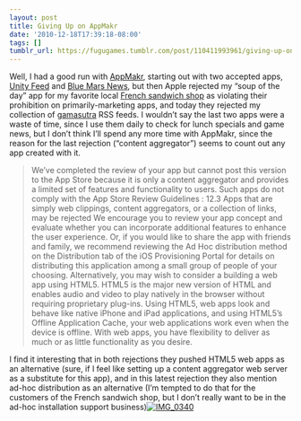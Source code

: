 ```yaml
---
layout: post
title: Giving Up on AppMakr
date: '2010-12-18T17:39:18-08:00'
tags: []
tumblr_url: https://fugugames.tumblr.com/post/110411993961/giving-up-on-appmakr
---
```

Well, I had a good run with [AppMakr](http://appmakr.com/), starting out with two accepted apps, [Unity Feed](http://itunes.apple.com/app/unity-feed/id400855804?mt=8) and [Blue Mars News](http://itunes.apple.com/app/blue-mars-news/id403084728?mt=8), but then Apple rejected my “soup of the day” app for my favorite local [French sandwich shop](http://lapetitebaguette.com/) as violating their prohibition on primarily-marketing apps, and today they rejected my collection of [gamasutra](http://gamasutra.com/) RSS feeds. I wouldn’t say the last two apps were a waste of time, since I use them daily to check for lunch specials and game news, but I don’t think I’ll spend any more time with AppMakr, since the reason for the last rejection (“content aggregator”) seems to count out any app created with it.

> We’ve completed the review of your app but cannot post this version to the App Store because it is only a content aggregator and provides a limited set of features and functionality to users. Such apps do not comply with the App Store Review Guidelines : 12.3 Apps that are simply web clippings, content aggregators, or a collection of links, may be rejected We encourage you to review your app concept and evaluate whether you can incorporate additional features to enhance the user experience. Or, if you would like to share the app with friends and family, we recommend reviewing the Ad Hoc distribution method on the Distribution tab of the iOS Provisioning Portal for details on distributing this application among a small group of people of your choosing. Alternatively, you may wish to consider a building a web app using HTML5. HTML5 is the major new version of HTML and enables audio and video to play natively in the browser without requiring proprietary plug-ins. Using HTML5, web apps look and behave like native iPhone and iPad applications, and using HTML5’s Offline Application Cache, your web applications work even when the device is offline. With web apps, you have flexibility to deliver as much or as little functionality as you desire.

I find it interesting that in both rejections they pushed HTML5 web apps as an alternative (sure, if I feel like setting up a content aggregator web server as a substitute for this app), and in this latest rejection they also mention ad-hoc distribution as an alternative (I’m tempted to do that for the customers of the French sandwich shop, but I don’t really want to be in the ad-hoc installation support business)[![](http://itshardtofondlepenguins.com/wp-content/uploads/2010/12/IMG_0340.png "IMG\_0340")](http://itshardtofondlepenguins.com/wp-content/uploads/2010/12/IMG_0340.png)
